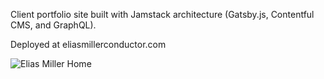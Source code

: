 Client portfolio site built with Jamstack architecture (Gatsby.js, Contentful CMS, and GraphQL).

Deployed at eliasmillerconductor.com

![Elias Miller Home](https://i.imgur.com/tiVbf8s.png)

